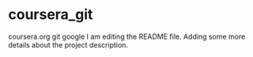 # coursera_git
coursera.org git google
I am editing the README file. Adding some more details about the project description.
